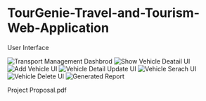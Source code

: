 # TourGenie-Travel-and-Tourism-Web-Application


User Interface

![Transport Management Dashbrod](https://github.com/ThesaranaDissanayake/TourGenie-Travel-and-Tourism-Web-Application/assets/128695643/899eb457-7931-4b7f-b859-8cdb816e8de1)
![Show Vehicle Deatail UI](https://github.com/ThesaranaDissanayake/TourGenie-Travel-and-Tourism-Web-Application/assets/128695643/ad1fe4f5-cd12-45da-8ac8-291ac9daf0c2)
![Add Vehicle UI](https://github.com/ThesaranaDissanayake/TourGenie-Travel-and-Tourism-Web-Application/assets/128695643/78008cdb-2c29-47a9-b0ba-6ccbb9d37aaf)
![Vehicle Detail Update UI](https://github.com/ThesaranaDissanayake/TourGenie-Travel-and-Tourism-Web-Application/assets/128695643/239ad7f5-b63f-4217-b96a-e97898214d5e)
![Vehicle Serach UI](https://github.com/ThesaranaDissanayake/TourGenie-Travel-and-Tourism-Web-Application/assets/128695643/075f0d1a-bc13-4113-bf55-6aeeb1f33ad3)
![Vehicle Delete UI](https://github.com/ThesaranaDissanayake/TourGenie-Travel-and-Tourism-Web-Application/assets/128695643/a939ac66-007c-4616-a3d5-3372219b4803)
![Generated Report](https://github.com/ThesaranaDissanayake/TourGenie-Travel-and-Tourism-Web-Application/assets/128695643/b1b0b3b2-ab03-40d5-96fd-276963450150)


Project Proposal.pdf
